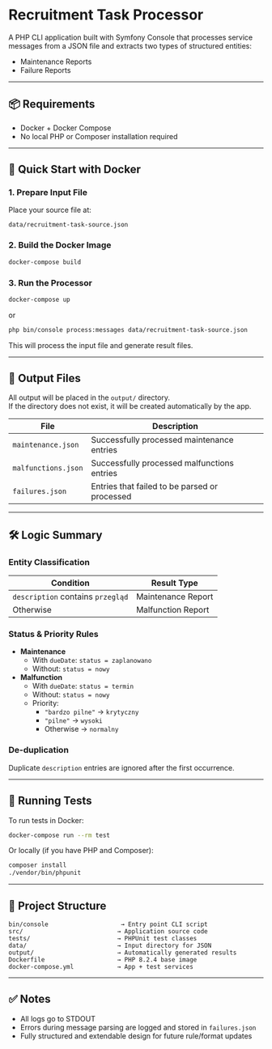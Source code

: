 # Recruitment Task Processor

A PHP CLI application built with Symfony Console that processes service messages from a JSON file and extracts two types of structured entities:
- Maintenance Reports
- Failure Reports

---

## 📦 Requirements

- Docker + Docker Compose
- No local PHP or Composer installation required

---

## 🚀 Quick Start with Docker

### 1. Prepare Input File

Place your source file at:

```
data/recruitment-task-source.json
```

### 2. Build the Docker Image

```bash
docker-compose build
```

### 3. Run the Processor

```bash
docker-compose up
```


or 
```bash 
php bin/console process:messages data/recruitment-task-source.json

```
This will process the input file and generate result files.

---

## 📂 Output Files

All output will be placed in the `output/` directory.  
If the directory does not exist, it will be created automatically by the app.

| File                | Description                                   |
|---------------------|-----------------------------------------------|
| `maintenance.json`  | Successfully processed maintenance entries    |
| `malfunctions.json` | Successfully processed malfunctions entries   |
| `failures.json`     | Entries that failed to be parsed or processed |

---

## 🛠 Logic Summary

### Entity Classification

| Condition                              | Result Type        |
|----------------------------------------|--------------------|
| `description` contains `przegląd`      | Maintenance Report |
| Otherwise                              | Malfunction Report |

### Status & Priority Rules

- **Maintenance**
  - With `dueDate`: `status = zaplanowano`
  - Without: `status = nowy`
- **Malfunction**
  - With `dueDate`: `status = termin`
  - Without: `status = nowy`
  - Priority:
    - `"bardzo pilne"` → `krytyczny`
    - `"pilne"` → `wysoki`
    - Otherwise → `normalny`

### De-duplication

Duplicate `description` entries are ignored after the first occurrence.

---

## 🧪 Running Tests

To run tests in Docker:

```bash
docker-compose run --rm test
```

Or locally (if you have PHP and Composer):

```bash
composer install
./vendor/bin/phpunit
```

---

## 📁 Project Structure

```
bin/console                    → Entry point CLI script
src/                          → Application source code
tests/                        → PHPUnit test classes
data/                         → Input directory for JSON
output/                       → Automatically generated results
Dockerfile                    → PHP 8.2.4 base image
docker-compose.yml            → App + test services
```

---

## ✅ Notes

- All logs go to STDOUT
- Errors during message parsing are logged and stored in `failures.json`
- Fully structured and extendable design for future rule/format updates
